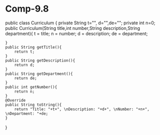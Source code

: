 # Comp-9.8

public class Curriculum {
    private String t="", d="",de="";
    private int n=0;
    public Curriculum(String title,int number,String description,String department){
        t = title;
        n = number;
        d = description;
        de = department;
        
    }
    public String getTitle(){
        return t;
    }
    public String getDescription(){
        return d;
    }
    public String getDepartment(){
        return de;
    }
    public int getNumber(){
        return n;
    }
    @Override
    public String toString(){
        return "Title: "+t+", \nDescription: "+d+", \nNumber: "+n+", \nDepartment: "+de;
    }
}
